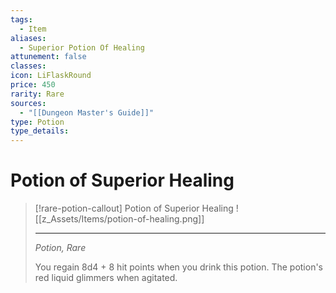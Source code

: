 ```yaml
---
tags:
  - Item
aliases:
  - Superior Potion Of Healing
attunement: false
classes: 
icon: LiFlaskRound
price: 450
rarity: Rare
sources:
  - "[[Dungeon Master's Guide]]"
type: Potion
type_details:
---
```


# Potion of Superior Healing

>[!rare-potion-callout] Potion of Superior Healing
>![[z_Assets/Items/potion-of-healing.png]]
>
>- - -
>_Potion, Rare_
>
>You regain 8d4 + 8 hit points when you drink this potion. The potion's red liquid glimmers when agitated.
>
